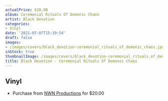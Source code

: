 ```yaml
---
actualPrice: $20.00
album: Ceremonial Rituals Of Demonic Chaos
artist: Black Devotion
categories:
- Vinyl
date: '2021-07-07T15:39:54'
draft: false
images:
- /images/covers/black_devotion-ceremonial_rituals_of_demonic_chaos.jpg
inStock: true
thumbnailImage: /images/covers/black_devotion-ceremonial_rituals_of_demonic_chaos-thumb.jpg
title: Black Devotion - Ceremonial Rituals Of Demonic Chaos
---
```


## Vinyl
* Purchase from [NWN Productions](http://shop.nwnprod.com/index.php?route=product/product&path=75&product_id=16606&sort=pd.name&order=ASC) for $20.00
